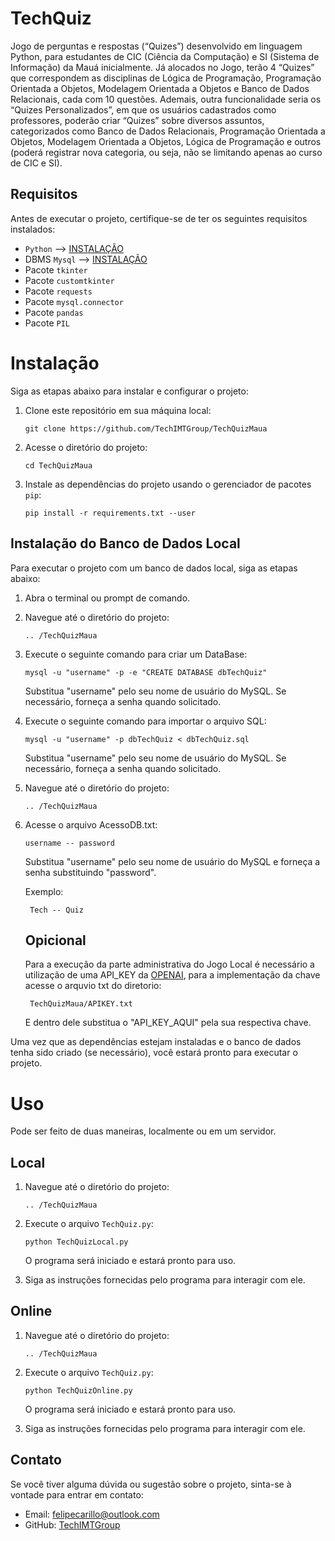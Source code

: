 # TechQuiz
Jogo de perguntas e respostas (“Quizes”) desenvolvido em linguagem Python, para estudantes de CIC (Ciência da Computação) e SI (Sistema de Informação) da Mauá inicialmente.
Já alocados no Jogo, terão 4 “Quizes” que correspondem as disciplinas de Lógica de Programação, Programação Orientada a Objetos, Modelagem Orientada a Objetos e Banco de Dados Relacionais, cada com 10 questões.
Ademais, outra funcionalidade seria os “Quizes Personalizados”, em que os usuários cadastrados como professores, poderão criar “Quizes” sobre diversos assuntos, categorizados como Banco de Dados Relacionais, Programação Orientada a Objetos, Modelagem Orientada a Objetos, Lógica de Programação e outros (poderá registrar nova categoria, ou seja, não se limitando apenas ao curso de CIC e SI). 
## Requisitos
Antes de executar o projeto, certifique-se de ter os seguintes requisitos instalados:
- `Python` --> [INSTALAÇÃO](https://python.org.br/instalacao-windows/)
- DBMS `Mysql` --> [INSTALAÇÃO](https://www.alura.com.br/artigos/mysql-do-download-e-instalacao-ate-sua-primeira-tabela)
- Pacote `tkinter`
- Pacote `customtkinter`
- Pacote `requests`
- Pacote `mysql.connector`
- Pacote `pandas`
- Pacote `PIL`

# Instalação

Siga as etapas abaixo para instalar e configurar o projeto:
1. Clone este repositório em sua máquina local:
   
   ```shell
   git clone https://github.com/TechIMTGroup/TechQuizMaua
   ```
2. Acesse o diretório do projeto:
   
   ```shell
   cd TechQuizMaua
   ```
3. Instale as dependências do projeto usando o gerenciador de pacotes `pip`:
   
   ```shell
   pip install -r requirements.txt --user
   ```

## Instalação do Banco de Dados Local

Para executar o projeto com um banco de dados local, siga as etapas abaixo:

1. Abra o terminal ou prompt de comando.

2. Navegue até o diretório do projeto:

    ```shell
    .. /TechQuizMaua
    ```
3. Execute o seguinte comando para criar um DataBase:
    
    ```shell
    mysql -u "username" -p -e "CREATE DATABASE dbTechQuiz"
    ```
    Substitua "username" pelo seu nome de usuário do MySQL.
    Se necessário, forneça a senha quando solicitado.
5. Execute o seguinte comando para importar o arquivo SQL:

    ```shell
    mysql -u "username" -p dbTechQuiz < dbTechQuiz.sql
    ```
    Substitua "username" pelo seu nome de usuário do MySQL.
    Se necessário, forneça a senha quando solicitado.

4. Navegue até o diretório do projeto:

    ```shell
    .. /TechQuizMaua
    ```
5. Acesse o arquivo AcessoDB.txt: 

    ```shell
    username -- password
    ```
   Substitua "username" pelo seu nome de usuário do MySQL e forneça a senha substituindo "password".
   
   Exemplo:
   ```shell
    Tech -- Quiz
    ```
   ## Opicional
      Para a execução da parte administrativa do Jogo Local é necessário a utilização de uma API_KEY da [OPENAI](https://platform.openai.com/account/api-keys), para a implementação da chave acesse o arquvio txt do diretorio:
      ```shell
       TechQuizMaua/APIKEY.txt
      ```
      E dentro dele substitua o "API_KEY_AQUI" pela sua respectiva chave.
 
Uma vez que as dependências estejam instaladas e o banco de dados tenha sido criado (se necessário), você estará pronto para executar o projeto.

# Uso
Pode ser feito de duas maneiras, localmente ou em um servidor.
   ## Local

   1. Navegue até o diretório do projeto:

       ```shell
       .. /TechQuizMaua
       ```
   2. Execute o arquivo `TechQuiz.py`:

      ```shell
      python TechQuizLocal.py
      ```
      O programa será iniciado e estará pronto para uso.

   3. Siga as instruções fornecidas pelo programa para interagir com ele.

   ## Online 

   1. Navegue até o diretório do projeto:

       ```shell
       .. /TechQuizMaua
       ```
   2. Execute o arquivo `TechQuiz.py`:

      ```shell
      python TechQuizOnline.py
      ```
      O programa será iniciado e estará pronto para uso.

   3. Siga as instruções fornecidas pelo programa para interagir com ele.

## Contato
  
Se você tiver alguma dúvida ou sugestão sobre o projeto, sinta-se à vontade para entrar em contato:
- Email: felipecarillo@outlook.com
- GitHub: [TechIMTGroup](https://github.com/TechIMTGroup)

